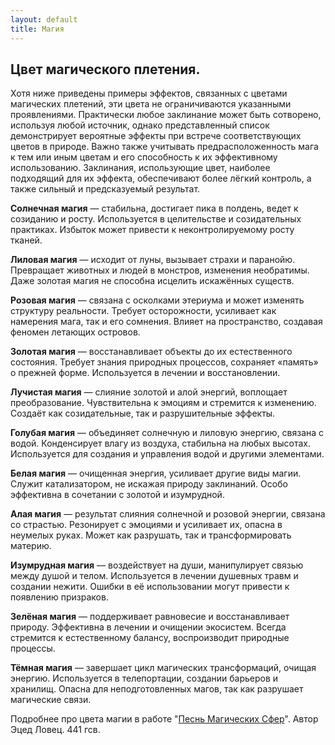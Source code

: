 ```yaml
---
layout: default
title: Магия
---
```


## Цвет магического плетения.

Хотя ниже приведены примеры эффектов, связанных с цветами магических плетений, эти цвета не ограничиваются указанными проявлениями. Практически любое заклинание может быть сотворено, используя любой источник, однако представленный список демонстрирует вероятные эффекты при встрече соответствующих цветов в природе. Важно также учитывать предрасположенность мага к тем или иным цветам и его способность к их эффективному использованию. Заклинания, использующие цвет, наиболее подходящий для их эффекта, обеспечивают более лёгкий контроль, а также сильный и предсказуемый результат.

**Солнечная магия** — стабильна, достигает пика в полдень, ведет к созиданию и росту. Используется в целительстве и созидательных практиках. Избыток может привести к неконтролируемому росту тканей.

**Лиловая магия** — исходит от луны, вызывает страхи и паранойю. Превращает животных и людей в монстров, изменения необратимы. Даже золотая магия не способна исцелить искажённых существ.

**Розовая магия** — связана с осколками этериума и может изменять структуру реальности. Требует осторожности, усиливает как намерения мага, так и его сомнения. Влияет на пространство, создавая феномен летающих островов.

**Золотая магия** — восстанавливает объекты до их естественного состояния. Требует знания природных процессов, сохраняет «память» о прежней форме. Используется в лечении и восстановлении.

**Лучистая магия** — слияние золотой и алой энергий, воплощает преобразование. Чувствительна к эмоциям и стремится к изменению. Создаёт как созидательные, так и разрушительные эффекты.

**Голубая магия** — объединяет солнечную и лиловую энергию, связана с водой. Конденсирует влагу из воздуха, стабильна на любых высотах. Используется для создания и управления водой и другими элементами.

**Белая магия** — очищенная энергия, усиливает другие виды магии. Служит катализатором, не искажая природу заклинаний. Особо эффективна в сочетании с золотой и изумрудной.

**Алая магия** — результат слияния солнечной и розовой энергии, связана со страстью. Резонирует с эмоциями и усиливает их, опасна в неумелых руках. Может как разрушать, так и трансформировать материю.

**Изумрудная магия** — воздействует на души, манипулирует связью между душой и телом. Используется в лечении душевных травм и создании нежити. Ошибки в её использовании могут привести к появлению призраков.

**Зелёная магия** — поддерживает равновесие и восстанавливает природу. Эффективна в лечении и очищении экосистем. Всегда стремится к естественному балансу, воспроизводит природные процессы.

**Тёмная магия** — завершает цикл магических трансформаций, очищая энергию. Используется в телепортации, создании барьеров и хранилищ. Опасна для неподготовленных магов, так как разрушает магические связи.

Подробнее про цвета магии в работе "[Песнь Магических Сфер](magic-spheres.md)". Автор Эцед Ловец. 441 гсв.